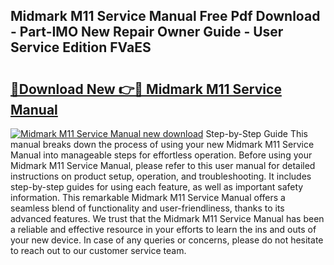 ## Midmark M11 Service Manual Free Pdf Download - Part-IMO New Repair Owner Guide - User Service Edition FVaES

# <h2><a href="http://bc33155.oget.top/?id=Midmark+M11+Service+Manual">🔗Download New 👉🔴 Midmark M11 Service Manual</a></h2>

[![Midmark M11 Service Manual new download](https://i.imgur.com/5g1atiW.png)](http://bc33155.oget.top/?id=Midmark+M11+Service+Manual)
Step-by-Step Guide This manual breaks down the process of using your new Midmark M11 Service Manual into manageable steps for effortless operation. Before using your Midmark M11 Service Manual, please refer to this user manual for detailed instructions on product setup, operation, and troubleshooting. It includes step-by-step guides for using each feature, as well as important safety information. This remarkable Midmark M11 Service Manual offers a seamless blend of functionality and user-friendliness, thanks to its advanced features. We trust that the Midmark M11 Service Manual has been a reliable and effective resource in your efforts to learn the ins and outs of your new device. In case of any queries or concerns, please do not hesitate to reach out to our customer service team.
